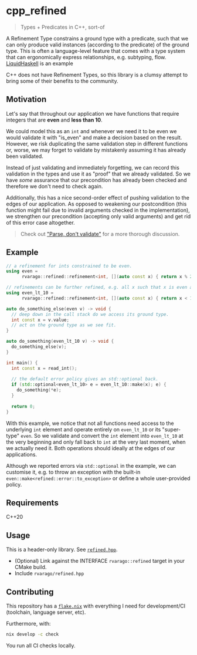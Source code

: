 # cpp_refined

> Types + Predicates in C++, sort-of

A Refinement Type constrains a ground type with a predicate, such that we can only produce valid instances (according to the predicate) of the ground type. This is often a language-level feature that comes with a type system that can ergonomically express relationships, e.g. subtyping, flow. [LiquidHaskell](https://ucsd-progsys.github.io/liquidhaskell/) is an example

C++ does not have Refinement Types, so this library is a clumsy attempt to bring some of their benefits to the community.

## Motivation

Let's say that throughout our application we have functions that require integers that are **even** and **less than 10**.

We could model this as an `int` and whenever we need it to be even we would validate it with "is_even" and make a decision based on the result. However, we risk duplicating the same validation step in different functions or, worse, we may forget to validate by mistakenly assuming it has already been validated.

Instead of just validating and immediately forgetting, we can record this validation in the types and use it as "proof" that we already validated. So we have _some_ assurance that our precondition has already been checked and therefore we don't need to check again.

Additionally, this has a nice second-order effect of pushing validation to the edges of our application. As opposed to weakening our postcondition (this function might fail due to invalid arguments checked in the implementation), we strengthen our precondition (accepting only valid arguments) and get rid of this error case altogether.

> Check out ["Parse, don't validate"](https://lexi-lambda.github.io/blog/2019/11/05/parse-don-t-validate/) for a more thorough discussion.

## Example

```cpp
// a refinement for ints constrained to be even.
using even =
      rvarago::refined::refinement<int, [](auto const x) { return x % 2 == 0; }>;

// refinements can be further refined, e.g. all x such that x is even and x < 10.
using even_lt_10 =
      rvarago::refined::refinement<int, [](auto const x) { return x < 10; }, even>;

auto do_something_else(even v) -> void {
  // deep down in the call stack do we access its ground type.
  int const x = v.value;
  // act on the ground type as we see fit. 
}

auto do_something(even_lt_10 v) -> void {
  do_something_else(v);
}

int main() {
  int const x = read_int();
  
  // the default error policy gives an std::optional back.
  if (std::optional<even_lt_10> e = even_lt_10::make(x); e) {
    do_something(*e);
  }
  
  return 0;
}
```

With this example, we notice that not all functions need access to the underlying `int` element and operate entirely on `even_lt_10` or its "super-type" `even`. So we validate and convert the `int` element into `even_lt_10` at the very beginning and only fall back to `int` at the very last moment, when we actually need it. Both operations should ideally at the edges of our applications.

Although we reported errors via `std::optional` in the example, we can customise it, e.g. to throw an exception with the built-in `even::make<refined::error::to_exception>` or define a whole user-provided policy.

## Requirements

C++20

## Usage

This is a header-only library. See [`refined.hpp`](include/rvarago/refined.hpp).

- (Optional) Link against the INTERFACE `rvarago::refined` target in your CMake build.
- Include `rvarago/refined.hpp`

## Contributing

This repository has a [`flake.nix`](./flake.nix) with everything I need for development/CI (toolchain, language server, etc).

Furthermore, with:

```sh
nix develop -c check
```

You run all CI checks locally.
